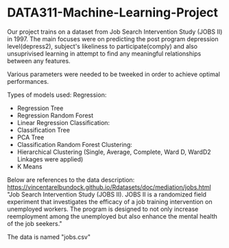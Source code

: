 # DATA311-Machine-Learning-Project
Our project trains on a dataset from Job Search Intervention Study (JOBS II) in 1997. The main focuses were on predicting the post program depression level(depress2), subject's likeliness to participate(comply) and also unsuprivised learning in attempt to find any meaningful relationships between any features. 

Various parameters were needed to be tweeked in order to achieve optimal performances.

Types of models used:
 Regression:
  - Regression Tree
  - Regression Random Forest
  - Linear Regression
 Classification:
  - Classification Tree
  - PCA Tree
  - Classification Random Forest
 Clustering:
  - Hierarchical Clustering (Single, Average, Complete, Ward D, WardD2 Linkages were applied)
  - K Means

Below are references to the data description:
https://vincentarelbundock.github.io/Rdatasets/doc/mediation/jobs.html
"Job Search Intervention Study (JOBS II). JOBS II is a randomized field experiment that investigates the efficacy of a job training intervention on unemployed workers. The program is designed to not only increase reemployment among the unemployed but also enhance the mental health of the job seekers."

The data is named "jobs.csv"

